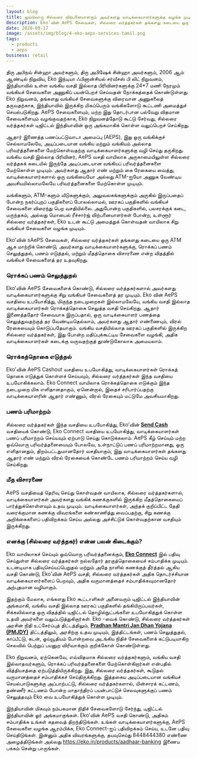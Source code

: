 ```yaml
---
layout: blog
title: ஒவ்வொரு சில்லரை விற்பனையாளரும் அவர்களது வாடிக்கையாளர்களுக்கு வழங்க முடிகிற 4 Eko AePS சேவைகள்
description: Eko’வின் AePS சேவைகள், சில்லரை வர்த்தகர்கள் தங்களது கடையை ஒரு ATM ஆக மாற்றிக் கொண்டு, அவர்களது வாடிக்கையாளர்களுக்கு, ரொக்கப் பணம் செலுத்துதல், பணம் எடுத்தல், மற்றும் மீதத்தொகை விசாரணை என்ற விதத்தில் வங்கியச் சேவைகளைத் தர உதவுகிறது
date: 2020-09-17
image: /assets/img/blog/4-eko-aeps-services-tamil.png
tags:
  - products
  - aeps
business: retail
---
```


திரு அபிநவ் சின்ஹா அவர்களும், திரு அபிஷேக் சின்ஹா அவர்களும், 2006 ஆம் ஆண்டில் நிறுவிய, Eko இந்டியா ஃபினான்சியல் சர்வீசஸ் பி லிட் நிறுவனம், இந்தியாவில் உள்ள வங்கிய வசதி இல்லாத பிரிவினர்களுக்கு 24*7 மணி நேரமும் வங்கியச் சேவைகளை அணுகிப் பயன்பெறச் செய்வதன் நோக்கத்தைக் கொண்டுள்ளது. Eko நிறுவனம், தங்களது வங்கியச் சேவைகளுக்கு விரைவான அணுகலைத் தருவதற்காக, இந்தியாவில் இருக்கிற மிகப்பெரும் வங்கிகளோடு கூட்டணி அமைத்துச் செயல்படுகிறது. AePS சேவைகளையும், மற்ற இது தொடர்பான பல்வேறு விதமான சேவைகளையும் வழங்குவதற்காக, Eko நிறுவனத்தோடு கூட்டு சேர்வது, சில்லரை வர்த்தகர்கள் டிஜிட்டல் இந்தியாவின் ஒரு அங்கமாகிக் கொள்ள வலுப்பெறச் செய்கிறது.


ஆதார் இணைத்த பணப்பட்டுவாடா அமைப்பு  (AEPS), இது ஒரு வங்கிக்குச் செல்லாமலேயே, அடிப்படையான வங்கிய மற்றும் வங்கியம் அல்லாத பரிவர்த்தனைகளை மேற்கொள்வதற்கு வாடிக்கையாளர்களுக்கு வழி செய்து தருகிறது. வங்கிய வசதி இல்லாத பிரிவினர், AePS வசதி வாயிலாக அருகாமையிலுள்ள சில்லரை வர்த்தகக் கடையில் இருந்தே அடிப்படையான வங்கியப் பரிவர்த்தனைகளை மேற்கொள்ள முடியும். அவர்களது ஆதார் எண் மற்றும் கை ரேகையை வைத்து, வாடிக்கையாளர்களால் ஒரு வங்கியையோ அல்லது ATM-ஐயோ அணுக வேண்டிய அவசியமில்லாமலேயே பரிவர்த்தனைகளை மேற்கொள்ள முடியும்.


வங்கிகளும், ATM-களும் வீடுகளுக்கும், அலுவலகங்களுக்கும் அருகில் இருப்பதைப் போன்ற நகர்ப்புறப் பகுதிகளைப் போலல்லாமல், ஊரகப் பகுதிகளில் வங்கியச் சேவைகளை விரைந்து பெற வசதியில்லை. அதுபோன்ற பகுதிகளில், பலசரக்குக் கடை, மருந்தகம், அல்லது மொபைல் ரீச்சார்ஜ் விற்பனையாளர்கள் போன்ற, உள்ளூர் சில்லரை வர்த்தகர்கள், Eko உடன் கூட்டு அமைத்துக் கொள்வதன் வாயிலாக சிறு வங்கியச் சேவைகளை வழங்க முடியும்.


Eko’வின் sAePS சேவைகள், சில்லரை வர்த்தகர்கள் தங்களது கடையை ஒரு ATM ஆக மாற்றிக் கொண்டு, அவர்களது வாடிக்கையாளர்களுக்கு, ரொக்கப் பணம் செலுத்துதல், பணம் எடுத்தல், மற்றும் மீதத்தொகை விசாரணை என்ற விதத்தில் வங்கியச் சேவைகளைத் தர உதவுகிறது.


### ரொக்கப் பணம் செலுத்துதல்

Eko’வின் AePS சேவைகளைக் கொண்டு, சில்லரை வர்த்தகர்களால் அவர்களது வாடிக்கையாளர்களுக்கு சிறு வங்கியச் சேவைகளைத் தர முடியும். Eko வின் AePS வசதியை உபயோகித்து, மிகுந்த நடைமுறைகள் இல்லாமலேயே, வங்கிய வசதி இல்லாத வாடிக்கையாளர்கள் ரொக்கத்தொகை செலுத்த வசதி செய்கிறது. ஆதார் இணைத்ததோர் சேவையாக இருப்பதால், ஒரு வாடிக்கையாளர் பணத்தை செலுத்துவதற்குத் தர வேண்டியதெல்லாம், அவர்களது ஆதார் எண்ணையும், விரல் ரேகையையும் கொடுப்பதேயாகும். வங்கிய வசதியில்லாத ஊரகப் பகுதிகளில் இருக்கிற சில்லரை வர்த்தகர்கள், இது போன்ற மதிப்புக்கூட்டிய சேவைகளை வழங்கி, அதிக வாடிக்கையாளர்கள் கடைக்கு வருவதற்குத் தூண்டுகோலாக அமையலாம்.


### ரொக்கத்தொகை எடுத்தல்

Eko’வின் AePS Cashout வசதியை உபயோகித்து, வாடிக்கையாளர்கள் ரொக்கத் தொகை எடுத்துக் கொள்ளச் செய்யவும், சில்லரை வர்த்தகர்கள் இந்த வசதியை உபயோகிக்கலாம். Eko Connect வாயிலாக ரொக்கத்தொகை எடுக்கும் இந்த நடைமுறை மிக எளிதானதாகும், ஏனென்றால், இதைச் சரிபார்ப்பதற்கு வாடிக்கையாளரின் ஆதார் எண்ணும், விரல் ரேகையும் மட்டுமே அவசியமாகிறது.


### பணம் பரிமாற்றம்

சில்லரை வர்த்தகர்கள் இந்த வசதியை உபயோகித்து, Eko’வின் **[Send Cash](https://eko.in/products/money-transfer)** வசதியைக் கொண்டு, Eko Connect வசதியை உபயோகித்து, வாடிக்கையாளர்கள் பணப் பரிமாற்றம் செய்யவும் ஏற்பாடு செய்து கொடுக்கலாம். AePS கீழ் செய்யும் மற்ற ஒவ்வொரு பரிவர்த்தனையையும் போலவே, உள்நாட்டுப் பணப் பரிமாற்றமானது, ஒரு எளிதானதும், திறம்பட்டதுமானதோர் வசதியாகும், இது வாடிக்கையாளர்கள் தங்களது ஆதார் எண் மற்றும் விரல் ரேகையைக் கொண்டே பணம் பரிமாற்றம் செய்ய வழி செய்கிறது.


### மீத விசாரணை

AePS வசதியைத் தெரிவு செய்து கொள்வதன் வாயிலாக, சில்லரை வர்த்தகர்களால், வாடிக்கையாளர்கள் அவர்களது வங்கிக் கணக்குகளில் இருக்கிற மீதத்தொகையைப் பார்த்துக்கொள்ளவும் உதவ முடியும். வாடிக்கையாளர்கள், அந்தக் குறிப்பிட்ட தேதி வரைக்குமான கணக்கு விவரங்களை கண்காணித்து வைப்பதற்கு, சிறு கணக்கு அறிக்கைகளைப் பதிவிறக்கம் செய்ய அல்லது அச்சிட்டுக் கொள்வதற்கான வசதியும் இருக்கிறது.


### எனக்கு (சில்லரை வர்த்தகர்) என்ன பலன் கிடைக்கும்?

Eko வாயிலாகச் செய்யும் ஒவ்வொரு பரிவர்த்தனைக்கும், **[Eko Connect](https://connect.eko.in)** இல் பதிவு செய்துள்ள சில்லரை வர்த்தகர்கள் நல்லதோர் தரகுத்தொகையைச் சம்பாதிக்க முடியும். உடனடியாக பதிவுசெய்யப்பெறுதல் மற்றும் அதே நாளில் கணக்குத் தீர்த்தல் ஆகிய வசதி கொண்டு, Eko’வின் AePS வசதி, சில்லரை வர்த்தகர்கள் அதிக தொடர்ச்சியான வாடிக்கையாளர்களைப் பெறவும், அதிக வருமானத்தைச் சம்பாதிக்கவுமானதோர் அற்புதமான வழியாகும்.


இதற்கும் மேலாக, எங்களது Eko கூட்டாளிகள் அனைவரும் டிஜிட்டல் இந்தியாவின் அங்கமாகி, வங்கிய வசதி இல்லாத ஊரகப் பகுதிகளில் தங்கியிருப்பவர்கள், சிக்கலில்லாத ஒரு விதத்தில் டிஜிட்டல் தொழில்நுட்பங்களை உபயோகித்துக் கொள்ள உதவி அவர்களை வலுப்படுத்துகிறார்கள். Eko -வைக் கொண்டு, சில்லரை வர்த்தகர்கள் அரசின் நிதி உட்சேர்ப்புத் திட்டத்திலும், **[Pradhan Mantri Jan Dhan Yojana (PMJDY)](https://www.pmjdy.gov.in)** திட்டத்திலும், அரசிற்கு உதவ முடியும், இத்திட்டங்கள், பணம் செலுத்துதல், காப்பீட்டு, கடன், ஓய்வூதியம் போன்றவை அடங்கிய நிதிச் சேவைகளைக் கட்டுபடியாகிற செலவில் பெற்றுப் பயனுற விரிவாக்கும் குறிக்கோள் கொண்டுள்ளது.


Eko நிறுவனம், ஏற்கெனவே, எவ்விதமாக சில்லரை வர்த்தகர்களும், வங்கிய வசதி இல்லாதவர்களும், ரொக்கப் பரிவர்த்தனைகளை மேற்கொள்கிறார்கள் என்பதில் வித்தியசத்தை ஏற்படுத்தியிருக்கிறது. இது, சில்லரை வர்த்தகர்கள், கூடுதல் வருமானத்தைச் சம்பாதிக்கச் செய்திருக்கிறது. இத்தகைய அடிப்படையான வங்கியச் செயல்பாடுகளுக்கு அப்பாற்பட்டு, சில்லரை வர்த்தகர்களால், மின்சாரக் கட்டணம், தண்ணீர் கட்டணம் போன்ற மாதாந்திரப் பயன்பாட்டுச் செலவுகளுக்குப் பணம் செலுத்தவும் Eko வை உபயோகித்துக் கொள்ள முடியும்.


இந்தியாவின் மிகவும் நம்பகமான நிதிச் சேவைகளோடு சேர்ந்து, டிஜிட்டல் இந்தியாவின் ஓர் அங்கமாகுங்கள். Eko’வின் AePS வசதி கொண்டு, அதிகம் சம்பாதிக்க உங்கள் கதவைத் திறந்திடுங்கள். உங்கள் வாடிக்கையாளர்களுக்கு, AePS சேவைகளை வழங்க ஆரம்பிக்க, Eko Connect-ஐப் பதிவிறக்கம் செய்ய, உடனே பதிவு செய்திடுங்கள். இன்னும் அதிக விவரங்களுக்கு, தயவுசெய்து 8448444380 எண்ணை அழைத்திடுங்கள் அல்லது  https://eko.in/products/aadhaar-banking இணைய பக்கம் சென்று பாருங்கள்.